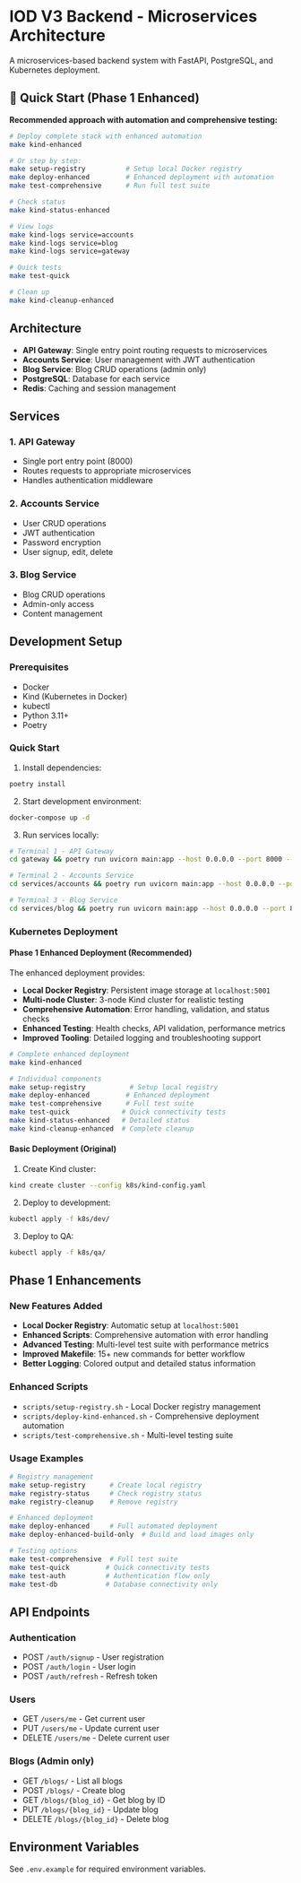 # IOD V3 Backend - Microservices Architecture

A microservices-based backend system with FastAPI, PostgreSQL, and Kubernetes deployment.

## 🚀 Quick Start (Phase 1 Enhanced)

**Recommended approach with automation and comprehensive testing:**

```bash
# Deploy complete stack with enhanced automation
make kind-enhanced

# Or step by step:
make setup-registry          # Setup local Docker registry
make deploy-enhanced         # Enhanced deployment with automation
make test-comprehensive      # Run full test suite

# Check status
make kind-status-enhanced

# View logs
make kind-logs service=accounts
make kind-logs service=blog
make kind-logs service=gateway

# Quick tests
make test-quick

# Clean up
make kind-cleanup-enhanced
```

## Architecture

- **API Gateway**: Single entry point routing requests to microservices
- **Accounts Service**: User management with JWT authentication
- **Blog Service**: Blog CRUD operations (admin only)
- **PostgreSQL**: Database for each service
- **Redis**: Caching and session management

## Services

### 1. API Gateway
- Single port entry point (8000)
- Routes requests to appropriate microservices
- Handles authentication middleware

### 2. Accounts Service
- User CRUD operations
- JWT authentication
- Password encryption
- User signup, edit, delete

### 3. Blog Service
- Blog CRUD operations
- Admin-only access
- Content management

## Development Setup

### Prerequisites
- Docker
- Kind (Kubernetes in Docker)
- kubectl
- Python 3.11+
- Poetry

### Quick Start

1. Install dependencies:
```bash
poetry install
```

2. Start development environment:
```bash
docker-compose up -d
```

3. Run services locally:
```bash
# Terminal 1 - API Gateway
cd gateway && poetry run uvicorn main:app --host 0.0.0.0 --port 8000 --reload

# Terminal 2 - Accounts Service
cd services/accounts && poetry run uvicorn main:app --host 0.0.0.0 --port 8001 --reload

# Terminal 3 - Blog Service
cd services/blog && poetry run uvicorn main:app --host 0.0.0.0 --port 8002 --reload
```

### Kubernetes Deployment

#### Phase 1 Enhanced Deployment (Recommended)

The enhanced deployment provides:
- **Local Docker Registry**: Persistent image storage at `localhost:5001`
- **Multi-node Cluster**: 3-node Kind cluster for realistic testing
- **Comprehensive Automation**: Error handling, validation, and status checks
- **Enhanced Testing**: Health checks, API validation, performance metrics
- **Improved Tooling**: Detailed logging and troubleshooting support

```bash
# Complete enhanced deployment
make kind-enhanced

# Individual components
make setup-registry           # Setup local registry
make deploy-enhanced         # Enhanced deployment
make test-comprehensive      # Full test suite
make test-quick             # Quick connectivity tests
make kind-status-enhanced   # Detailed status
make kind-cleanup-enhanced  # Complete cleanup
```

#### Basic Deployment (Original)

1. Create Kind cluster:
```bash
kind create cluster --config k8s/kind-config.yaml
```

2. Deploy to development:
```bash
kubectl apply -f k8s/dev/
```

3. Deploy to QA:
```bash
kubectl apply -f k8s/qa/
```

## Phase 1 Enhancements

### New Features Added
- **Local Docker Registry**: Automatic setup at `localhost:5001`
- **Enhanced Scripts**: Comprehensive automation with error handling
- **Advanced Testing**: Multi-level test suite with performance metrics
- **Improved Makefile**: 15+ new commands for better workflow
- **Better Logging**: Colored output and detailed status information

### Enhanced Scripts
- `scripts/setup-registry.sh` - Local Docker registry management
- `scripts/deploy-kind-enhanced.sh` - Comprehensive deployment automation
- `scripts/test-comprehensive.sh` - Multi-level testing suite

### Usage Examples
```bash
# Registry management
make setup-registry      # Create local registry
make registry-status     # Check registry status
make registry-cleanup    # Remove registry

# Enhanced deployment
make deploy-enhanced     # Full automated deployment
make deploy-enhanced-build-only  # Build and load images only

# Testing options
make test-comprehensive  # Full test suite
make test-quick         # Quick connectivity tests
make test-auth          # Authentication flow only
make test-db            # Database connectivity only
```

## API Endpoints

### Authentication
- POST `/auth/signup` - User registration
- POST `/auth/login` - User login
- POST `/auth/refresh` - Refresh token

### Users
- GET `/users/me` - Get current user
- PUT `/users/me` - Update current user
- DELETE `/users/me` - Delete current user

### Blogs (Admin only)
- GET `/blogs/` - List all blogs
- POST `/blogs/` - Create blog
- GET `/blogs/{blog_id}` - Get blog by ID
- PUT `/blogs/{blog_id}` - Update blog
- DELETE `/blogs/{blog_id}` - Delete blog

## Environment Variables

See `.env.example` for required environment variables.
